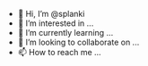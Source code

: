 - 👋 Hi, I’m @splanki
- 👀 I’m interested in ...
- 🌱 I’m currently learning ...
- 💞️ I’m looking to collaborate on ...
- 📫 How to reach me ...

<!---
splanki/splanki is a ✨ special ✨ repository because its `README.md` (this file) appears on your GitHub profile.
You can click the Preview link to take a look at your changes.
--->
